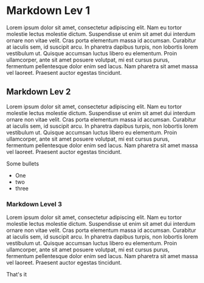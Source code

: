 # Markdown Lev 1

Lorem ipsum dolor sit amet, consectetur adipiscing elit. Nam eu tortor molestie lectus molestie dictum. Suspendisse ut enim sit amet dui interdum ornare non vitae velit. Cras porta elementum massa id accumsan. Curabitur at iaculis sem, id suscipit arcu. In pharetra dapibus turpis, non lobortis lorem vestibulum ut. Quisque accumsan luctus libero eu elementum. Proin ullamcorper, ante sit amet posuere volutpat, mi est cursus purus, fermentum pellentesque dolor enim sed lacus. Nam pharetra sit amet massa vel laoreet. Praesent auctor egestas tincidunt.

## Markdown Lev 2

Lorem ipsum dolor sit amet, consectetur adipiscing elit. Nam eu tortor molestie lectus molestie dictum. Suspendisse ut enim sit amet dui interdum ornare non vitae velit. Cras porta elementum massa id accumsan. Curabitur at iaculis sem, id suscipit arcu. In pharetra dapibus turpis, non lobortis lorem vestibulum ut. Quisque accumsan luctus libero eu elementum. Proin ullamcorper, ante sit amet posuere volutpat, mi est cursus purus, fermentum pellentesque dolor enim sed lacus. Nam pharetra sit amet massa vel laoreet. Praesent auctor egestas tincidunt.

Some bullets

* One
* two 
* three

### Markdown Level 3

Lorem ipsum dolor sit amet, consectetur adipiscing elit. Nam eu tortor molestie lectus molestie dictum. Suspendisse ut enim sit amet dui interdum ornare non vitae velit. Cras porta elementum massa id accumsan. Curabitur at iaculis sem, id suscipit arcu. In pharetra dapibus turpis, non lobortis lorem vestibulum ut. Quisque accumsan luctus libero eu elementum. Proin ullamcorper, ante sit amet posuere volutpat, mi est cursus purus, fermentum pellentesque dolor enim sed lacus. Nam pharetra sit amet massa vel laoreet. Praesent auctor egestas tincidunt.

That's it